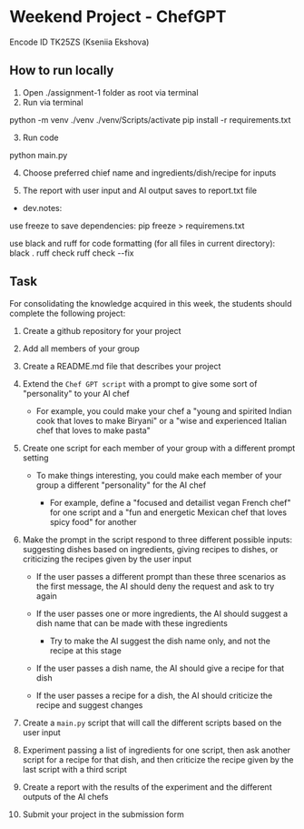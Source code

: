 

# Weekend Project - ChefGPT

Encode ID TK25ZS (Kseniia Ekshova)

## How to run locally

1. Open ./assignment-1 folder as root via terminal
2. Run via terminal

python -m venv ./venv
./venv/Scripts/activate
pip install -r requirements.txt

3. Run code

python main.py

4. Choose preferred chief name and ingredients/dish/recipe for inputs

5. The report with user input and AI output saves to report.txt file 

- dev.notes: 

use freeze to save dependencies:
pip freeze > requiremens.txt

use black and ruff for code formatting (for all files in current directory):
black .
ruff check 
ruff check --fix

## Task

For consolidating the knowledge acquired in this week, the students should complete the following project:

1. Create a github repository for your project
2. Add all members of your group
3. Create a README.md file that describes your project
4. Extend the `Chef GPT script` with a prompt to give some sort of "personality" to your AI chef

   * For example, you could make your chef a "young and spirited Indian cook that loves to make Biryani" or a "wise and experienced Italian chef that loves to make pasta"

5. Create one script for each member of your group with a different prompt setting

   * To make things interesting, you could make each member of your group a different "personality" for the AI chef

     * For example, define a "focused and detailist vegan French chef" for one script and a "fun and energetic Mexican chef that loves spicy food" for another

6. Make the prompt in the script respond to three different possible inputs: suggesting dishes based on ingredients, giving recipes to dishes, or criticizing the recipes given by the user input

   * If the user passes a different prompt than these three scenarios as the first message, the AI should deny the request and ask to try again

   * If the user passes one or more ingredients, the AI should suggest a dish name that can be made with these ingredients

     * Try to make the AI suggest the dish name only, and not the recipe at this stage

   * If the user passes a dish name, the AI should give a recipe for that dish

   * If the user passes a recipe for a dish, the AI should criticize the recipe and suggest changes

7. Create a `main.py` script that will call the different scripts based on the user input

8. Experiment passing a list of ingredients for one script, then ask another script for a recipe for that dish, and then criticize the recipe given by the last script with a third script

9. Create a report with the results of the experiment and the different outputs of the AI chefs

10. Submit your project in the submission form
